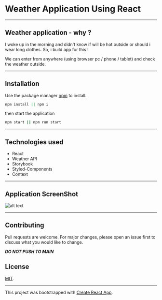 # Weather Application Using React

---

## Weather application - why ?

I woke up in the morning and didn't know if will be hot outside or should i wear long clothes. So, i build app for this !

We can enter from anywhere (using browser pc / phone / tablet) and check the weather outside.

---

## Installation

Use the package manager [npm](https://www.npmjs.com/) to install.

```bash
npm install || npm i
```

then start the application

```bash
npm start || npm run start
```

---

## Technologies used

- React
- Weather API
- Storybook
- Styled-Components
- Context

---

## Application ScreenShot

![alt text](https://user-images.githubusercontent.com/41434778/101050279-f2322c00-358c-11eb-92a1-3a66c2c34cee.png)

---

## Contributing

Pull requests are welcome. For major changes, please open an issue first to discuss what you would like to change.

**_DO NOT PUSH TO MAIN_**

## License

[MIT](https://choosealicense.com/licenses/mit/).

---

This project was bootstrapped with [Create React App](https://github.com/facebook/create-react-app).
